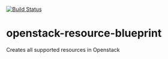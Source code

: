 [![Build Status](https://circleci.com/gh/cloudify-examples/openstack-resource-blueprint.svg?style=shield&circle-token=:circle-token)](https://circleci.com/gh/cloudify-examples/openstack-resource-blueprint)

# openstack-resource-blueprint
Creates all supported resources in Openstack
